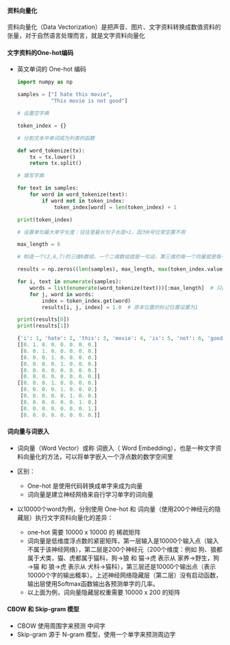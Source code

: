 #### 资料向量化

资料向量化（Data Vectorization）是把声音、图片、文字资料转换成数值资料的张量，对于自然语言处理而言，就是文字资料向量化

#### 文字资料的One-hot编码

* 英文单词的 One-hot 编码

  ```python
  import numpy as np
  
  samples = ["I hate this movie",
             "This movie is not good"]
  
  # 设置空字典
  
  token_index = {}  
  
  # 分割文本中单词成为列表的函数
  
  def word_tokenize(tx):
      tx = tx.lower()
      return tx.split()
  
  # 填写字典
  
  for text in samples:
      for word in word_tokenize(text):
          if word not in token_index:
              token_index[word] = len(token_index) + 1
  
  print(token_index)
  
  # 设置单句最大单字长度：往往是最长句子长度+1，因为0号位常空置不用
  
  max_length = 6
  
  # 制造一个(2,6,7)的三维0数组，一个二维数组就是一句话，第三维的每一个向量就是每一个单字
  
  results = np.zeros((len(samples), max_length, max(token_index.values()) + 1))
  
  for i, text in enumerate(samples):
      words = list(enumerate(word_tokenize(text)))[:max_length]  # 只截取最大单句长度内的字
      for j, word in words:
          index = token_index.get(word)
          results[i, j, index] = 1.0  # 原本位置的标记位置设置为1
  
  print(results[0])
  print(results[1])
  ```
  
  ```python
  {'i': 1, 'hate': 2, 'this': 3, 'movie': 4, 'is': 5, 'not': 6, 'good': 7}
  [[0. 1. 0. 0. 0. 0. 0. 0.]
   [0. 0. 1. 0. 0. 0. 0. 0.]
   [0. 0. 0. 1. 0. 0. 0. 0.]
   [0. 0. 0. 0. 1. 0. 0. 0.]
   [0. 0. 0. 0. 0. 0. 0. 0.]
   [0. 0. 0. 0. 0. 0. 0. 0.]]
  [[0. 0. 0. 1. 0. 0. 0. 0.]
   [0. 0. 0. 0. 1. 0. 0. 0.]
   [0. 0. 0. 0. 0. 1. 0. 0.]
   [0. 0. 0. 0. 0. 0. 1. 0.]
   [0. 0. 0. 0. 0. 0. 0. 1.]
   [0. 0. 0. 0. 0. 0. 0. 0.]]
  ```

#### 词向量与词嵌入

* 词向量（Word Vector）或称 词嵌入（ Word Embedding），也是一种文字资料向量化的方法，可以将单字嵌入一个浮点数的数学空间里

* 区别：
  * One-hot 是使用代码转换成单字来成为向量
  * 词向量是建立神经网络来自行学习单字的词向量
* 以10000个word为例，分别使用 One-hot 和 词向量（使用200个神经元的隐藏层）执行文字资料向量化的差异：
  *  one-hot 需要 10000 x 10000 的 稀疏矩阵
  * 词向量是低维度浮点数的紧密矩阵，第一层输入是10000个输入点（输入不属于该神经网络），第二层是200个神经元（200个维度：例如 狗、狼都属于犬类，猫、虎都属于猫科，狗→狼 和 猫→虎 表示从 家养→野生，狗→猫 和 狼→虎 表示从 犬科→猫科），第三层还是10000个输出点（表示10000个字的输出概率）。上述神经网络隐藏层（第二层）没有启动函数，输出层使用Softmax函数输出各预测单字的几率。
  * 以上面为例，词向量隐藏层权重需要 10000 x 200 的矩阵

#### CBOW 和 Skip-gram 模型

* CBOW  使用周围字来预测 中间字
* Skip-gram 源于 N-gram 模型，使用一个单字来预测周边字
